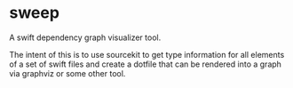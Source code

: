 # sweep
A swift dependency graph visualizer tool.

The intent of this is to use sourcekit to get type information for all elements of a set of swift files and create a dotfile that can be rendered into a graph via graphviz or some other tool.
